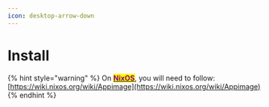 ```yaml
---
icon: desktop-arrow-down
---
```


# Install

{% hint style="warning" %}
On [<mark style="color:purple;">**NixOS**</mark>](https://nixos.org/), you will need to follow: [https://wiki.nixos.org/wiki/Appimage](https://wiki.nixos.org/wiki/Appimage)
{% endhint %}

